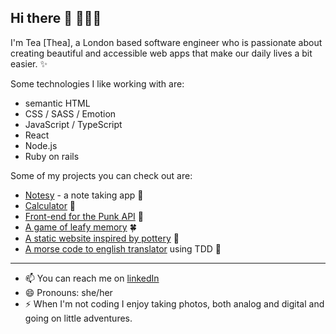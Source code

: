 ## Hi there 👋 👩🏻‍💻

I'm Tea [Thea], a London based software engineer who is passionate about creating beautiful and accessible web apps that make our daily lives a bit easier. ✨ 

Some technologies I like working with are:
- semantic HTML
- CSS / SASS / Emotion
- JavaScript / TypeScript
- React
- Node.js
- Ruby on rails

Some of my projects you can check out are:
- <a href="https://github.com/tea-milas/notesy-app">Notesy</a> - a note taking app 📝
- <a href="https://github.com/tea-milas/calculator">Calculator</a> 🧮
- <a href="https://github.com/tea-milas/punk-API">Front-end for the Punk API</a> 🍻
- <a href="https://github.com/tea-milas/memory-game">A game of leafy memory</a> 🍀
- <a href="https://github.com/tea-milas/pottery-collective">A static website inspired by pottery</a> 🧉
- <a href="https://github.com/tea-milas/morse-code-translator">A morse code to english translator</a> using TDD 🍑

----------------------------------------------------------------------------------------
- 📫 You can reach me on <a href="https://www.linkedin.com/in/tea-milas/">linkedIn</a>
- 😄 Pronouns: she/her
- ⚡ When I'm not coding I enjoy taking photos, both analog and digital and going on little adventures.

